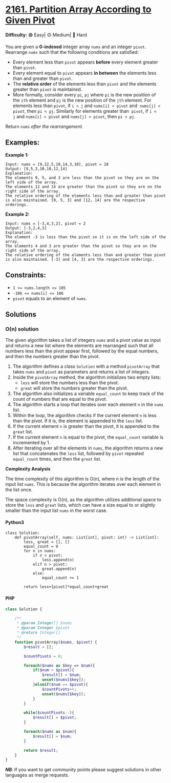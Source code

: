 # [2161. Partition Array According to Given Pivot](https://leetcode.com/problems/partition-array-according-to-given-pivot/description/)

**Difficulty:** :green_circle: Easy| :yellow_circle: Medium| :red_circle: Hard

You are given a **0-indexed** integer array `nums` and an integer `pivot`. 
Rearrange `nums` such that the following conditions are satisfied:

- Every element less than `pivot` appears **before** every element greater 
than `pivot`.
- Every element equal to `pivot` appears **in between** the elements less 
than and greater than `pivot`.
- The **relative order** of the elements less than `pivot` and the elements 
greater than `pivot` is maintained.
- More formally, consider every `pi`, `pj` where `pi` is the new position 
of the `ith` element and `pj` is the new position of the `jth` element. For 
elements less than `pivot`, if `i < j` and `nums[i] < pivot` and 
`nums[j] < pivot`, then `pi < pj`. Similarly for elements greater than 
`pivot`, if `i < j` and `nums[i] > pivot` and `nums[j] > pivot`, then `pi < pj`.

Return `nums` *after the rearrangement.*

## Examples:

**Example 1:**

```text
Input: nums = [9,12,5,10,14,3,10], pivot = 10
Output: [9,5,3,10,10,12,14]
Explanation: 
The elements 9, 5, and 3 are less than the pivot so they are on the left side of the array.
The elements 12 and 14 are greater than the pivot so they are on the right side of the array.
The relative ordering of the elements less than and greater than pivot is also maintained. [9, 5, 3] and [12, 14] are the respective orderings.

```

**Example 2:**

```text
Input: nums = [-3,4,3,2], pivot = 2
Output: [-3,2,4,3]
Explanation: 
The element -3 is less than the pivot so it is on the left side of the array.
The elements 4 and 3 are greater than the pivot so they are on the right side of the array.
The relative ordering of the elements less than and greater than pivot is also maintained. [-3] and [4, 3] are the respective orderings.

```

## Constraints:

- `1 <= nums.length <= 105`
- `-106 <= nums[i] <= 106`
- `pivot` equals to an element of `nums`.

## Solutions

### O(n) solution

The given algorithm takes a list of integers `nums` and a pivot value as input and returns a new list where the elements are rearranged such that all numbers less than the pivot appear first, followed by the equal numbers, and then the numbers greater than the pivot.

1. The algorithm defines a class `Solution` with a method `pivotArray` that takes `nums` and `pivot` as parameters and returns a list of integers.
2. Inside the `pivotArray` method, the algorithm initializes two empty lists:
   - `less` will store the numbers less than the pivot.
   - `great` will store the numbers greater than the pivot.
3. The algorithm also initializes a variable `equal_count` to keep track of the count of numbers that are equal to the pivot.
4. The algorithm starts a loop that iterates over each element `n` in the `nums` list.
5. Within the loop, the algorithm checks if the current element `n` is less than the pivot. If it is, the element is appended to the `less` list.
6. If the current element `n` is greater than the pivot, it is appended to the `great` list.
7. If the current element `n` is equal to the pivot, the `equal_count` variable is incremented by 1.
8. After iterating over all the elements in `nums`, the algorithm returns a new list that concatenates the `less` list, followed by `pivot` repeated `equal_count` times, and then the `great` list.

**Complexity Analysis**

The time complexity of this algorithm is O(n), where n is the length of the input list `nums`. This is because the algorithm iterates over each element in the list once.

The space complexity is O(n), as the algorithm utilizes additional space to store the `less` and `great` lists, which can have a size equal to or slightly smaller than the input list `nums` in the worst case.

#### Python3

```python3
class Solution:
    def pivotArray(self, nums: List[int], pivot: int) -> List[int]:
        less, great = [], []
        equal_count = 0
        for n in nums:
            if n < pivot:
                less.append(n)
            elif n > pivot:
                great.append(n)
            else:
                equal_count += 1

        return less+[pivot]*equal_count+great
```

#### PHP 
```php
class Solution {

    /**
     * @param Integer[] $nums
     * @param Integer $pivot
     * @return Integer[]
     */
    function pivotArray($nums, $pivot) {
        $result = [];

        $countPivots = 0;

        foreach($nums as $key => $num){
            if($num < $pivot){
                $result[] = $num;
                unset($nums[$key]);
            }elseif($num == $pivot){
                $countPivots++;
                unset($nums[$key]);
            }
        }

        while($countPivots--){
            $result[] = $pivot;
        }

        foreach($nums as $num){
            $result[] = $num;
        }

        return $result;
    }
}
```
***NB***: If you want to get community points please suggest solutions in other languages as merge requests.
